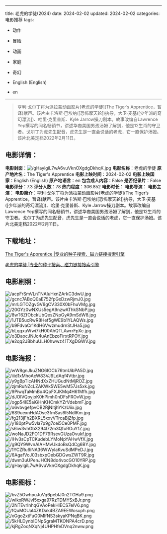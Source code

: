 
---
title: 老虎的学徒(2024)
date: 2024-02-02
updated: 2024-02-02
categories: 电影推荐
tags:
- 动作
- 冒险
- 动画
- 家庭
- 奇幻

- English (English)
- en
---


> 亨利·戈尔丁将为派拉蒙动画影片[老虎的学徒](The Tiger’s Apprentice，暂译)献声。该片由卡洛斯·巴埃纳([恐怖摩天轮])执导，大卫·麦基([少年派的奇幻漂流])、哈里·克里普斯、Kyle Jarrow操刀剧本。故事改编自Lawrence Yep撰写的同名畅销书，讲述华裔美国男孩汤姆了解到，他是12生肖的守卫者。戈尔丁为虎先生配音，虎先生是一直会说话的老虎，它一直保护汤姆。该片北美定档2022年2月11日。

## **电影详情**：

**电影封面**：<img src="https://image.tmdb.org/t/p/w200/gHaylgiL7wA6vuVknOXgdgDkhqK.jpg" alt="/gHaylgiL7wA6vuVknOXgdgDkhqK.jpg" title="/gHaylgiL7wA6vuVknOXgdgDkhqK.jpg">
**电影名称**：老虎的学徒
**原产地片名**：The Tiger's Apprentice
**电影上映时间**：2024-02-02
**电影上映国家**：English (English)
**原产地语言**：en
**包含成人内容**：False
**是否纪录片**：False
**电影评分**：7.3
**评分人数**：78
**热门程度**：306.852
**电影时长**：
**电影导演**：
**电影主演**：
**电影简介**：亨利·戈尔丁将为派拉蒙动画影片[老虎的学徒](The Tiger’s Apprentice，暂译)献声。该片由卡洛斯·巴埃纳([恐怖摩天轮])执导，大卫·麦基([少年派的奇幻漂流])、哈里·克里普斯、Kyle Jarrow操刀剧本。故事改编自Lawrence Yep撰写的同名畅销书，讲述华裔美国男孩汤姆了解到，他是12生肖的守卫者。戈尔丁为虎先生配音，虎先生是一直会说话的老虎，它一直保护汤姆。该片北美定档2022年2月11日。

## **下载地址**：
[The Tiger's Apprentice |专业的种子搜索、磁力链接搜索引擎](https://movie.amd794.com:2083/?search=The%20Tiger%27s%20Apprentice&ordering=&mode=match_phrase&page_size=10&page=1)

[老虎的学徒 |专业的种子搜索、磁力链接搜索引擎](https://movie.amd794.com:2083/?search=%E8%80%81%E8%99%8E%E7%9A%84%E5%AD%A6%E5%BE%92&ordering=&mode=match_phrase&page_size=10&page=1)
 

## **电影剧照**：
<img src="https://image.tmdb.org/t/p/original/acpFrSmVLnTNAIuHxnZArkC3dwU.jpg" alt="/acpFrSmVLnTNAIuHxnZArkC3dwU.jpg" title="/acpFrSmVLnTNAIuHxnZArkC3dwU.jpg"><img src="https://image.tmdb.org/t/p/original/gcnc7ABoQ0aE752fpGxDzwRjmJ0.jpg" alt="/gcnc7ABoQ0aE752fpGxDzwRjmJ0.jpg" title="/gcnc7ABoQ0aE752fpGxDzwRjmJ0.jpg"><img src="https://image.tmdb.org/t/p/original/mrLGTOZgvGV6gCV330X0bFhuVMg.jpg" alt="/mrLGTOZgvGV6gCV330X0bFhuVMg.jpg" title="/mrLGTOZgvGV6gCV330X0bFhuVMg.jpg"><img src="https://image.tmdb.org/t/p/original/20GYz0wNXUs5egA9nzwAThkSNbP.jpg" alt="/20GYz0wNXUs5egA9nzwAThkSNbP.jpg" title="/20GYz0wNXUs5egA9nzwAThkSNbP.jpg"><img src="https://image.tmdb.org/t/p/original/8wT6ZfObckUbQesZNpGyA9mSdW8.jpg" alt="/8wT6ZfObckUbQesZNpGyA9mSdW8.jpg" title="/8wT6ZfObckUbQesZNpGyA9mSdW8.jpg"><img src="https://image.tmdb.org/t/p/original/1JTB5ucRwR8Hef5gWE9b1YLAQWs.jpg" alt="/1JTB5ucRwR8Hef5gWE9b1YLAQWs.jpg" title="/1JTB5ucRwR8Hef5gWE9b1YLAQWs.jpg"><img src="https://image.tmdb.org/t/p/original/b9FdvaCr1KdH6VwzmudrnStJHa5.jpg" alt="/b9FdvaCr1KdH6VwzmudrnStJHa5.jpg" title="/b9FdvaCr1KdH6VwzmudrnStJHa5.jpg"><img src="https://image.tmdb.org/t/p/original/bLqqxuWwi7kH00AhQTLAwrrFpXc.jpg" alt="/bLqqxuWwi7kH00AhQTLAwrrFpXc.jpg" title="/bLqqxuWwi7kH00AhQTLAwrrFpXc.jpg"><img src="https://image.tmdb.org/t/p/original/o3DaocJNJc4uAnEbzoFirxtRPOY.jpg" alt="/o3DaocJNJc4uAnEbzoFirxtRPOY.jpg" title="/o3DaocJNJc4uAnEbzoFirxtRPOY.jpg"><img src="https://image.tmdb.org/t/p/original/e2qq2JBbhuULH0hwwz41TXgDGWV.jpg" alt="/e2qq2JBbhuULH0hwwz41TXgDGWV.jpg" title="/e2qq2JBbhuULH0hwwz41TXgDGWV.jpg">

## **电影海报**：
<img src="https://image.tmdb.org/t/p/original/wW8gnJkuZNG6IOCb76tmUibPA5D.jpg" alt="/wW8gnJkuZNG6IOCb76tmUibPA5D.jpg" title="/wW8gnJkuZNG6IOCb76tmUibPA5D.jpg"><img src="https://image.tmdb.org/t/p/original/iiid1xMhoAcW83VJ9LdAqf4Vtbr.jpg" alt="/iiid1xMhoAcW83VJ9LdAqf4Vtbr.jpg" title="/iiid1xMhoAcW83VJ9LdAqf4Vtbr.jpg"><img src="https://image.tmdb.org/t/p/original/y9gBpTicAHNdXxZHUGudNtMjROZ.jpg" alt="/y9gBpTicAHNdXxZHUGudNtMjROZ.jpg" title="/y9gBpTicAHNdXxZHUGudNtMjROZ.jpg"><img src="https://image.tmdb.org/t/p/original/zjmRuNZcLZAKWk5WE5wM57Js5xk.jpg" alt="/zjmRuNZcLZAKWk5WE5wM57Js5xk.jpg" title="/zjmRuNZcLZAKWk5WE5wM57Js5xk.jpg"><img src="https://image.tmdb.org/t/p/original/9PiwqTaMmBo4QpFXJKMq4H61Mfh.jpg" alt="/9PiwqTaMmBo4QpFXJKMq4H61Mfh.jpg" title="/9PiwqTaMmBo4QpFXJKMq4H61Mfh.jpg"><img src="https://image.tmdb.org/t/p/original/dJOIVQoyjoK0hPlmh0nDFsFROvW.jpg" alt="/dJOIVQoyjoK0hPlmh0nDFsFROvW.jpg" title="/dJOIVQoyjoK0hPlmh0nDFsFROvW.jpg"><img src="https://image.tmdb.org/t/p/original/ogp54IE5aiGHnKHCmkYZrVdebmF.jpg" alt="/ogp54IE5aiGHnKHCmkYZrVdebmF.jpg" title="/ogp54IE5aiGHnKHCmkYZrVdebmF.jpg"><img src="https://image.tmdb.org/t/p/original/o6vbvgefpvOB2RjNItjhYKzUiix.jpg" alt="/o6vbvgefpvOB2RjNItjhYKzUiix.jpg" title="/o6vbvgefpvOB2RjNItjhYKzUiix.jpg"><img src="https://image.tmdb.org/t/p/original/6S9uexnHdAOse3fmSas6l5NdIKm.jpg" alt="/6S9uexnHdAOse3fmSas6l5NdIKm.jpg" title="/6S9uexnHdAOse3fmSas6l5NdIKm.jpg"><img src="https://image.tmdb.org/t/p/original/fg213jFh2BXRL5xxvVTrcaBjZfp.jpg" alt="/fg213jFh2BXRL5xxvVTrcaBjZfp.jpg" title="/fg213jFh2BXRL5xxvVTrcaBjZfp.jpg"><img src="https://image.tmdb.org/t/p/original/y180ptPw5vla7p9g7cei5Ce0PMF.jpg" alt="/y180ptPw5vla7p9g7cei5Ce0PMF.jpg" title="/y180ptPw5vla7p9g7cei5Ce0PMF.jpg"><img src="https://image.tmdb.org/t/p/original/s6iw3vhGbX294l72m3QfuROuY1Z.jpg" alt="/s6iw3vhGbX294l72m3QfuROuY1Z.jpg" title="/s6iw3vhGbX294l72m3QfuROuY1Z.jpg"><img src="https://image.tmdb.org/t/p/original/woNaJD2FO1DF79RsevGUzaOvukf.jpg" alt="/woNaJD2FO1DF79RsevGUzaOvukf.jpg" title="/woNaJD2FO1DF79RsevGUzaOvukf.jpg"><img src="https://image.tmdb.org/t/p/original/lHv3sCpTCKudebLYMoNpYAHwVfX.jpg" alt="/lHv3sCpTCKudebLYMoNpYAHwVfX.jpg" title="/lHv3sCpTCKudebLYMoNpYAHwVfX.jpg"><img src="https://image.tmdb.org/t/p/original/g9QY9WvnAIAHMvUkdoBsQdCg6BY.jpg" alt="/g9QY9WvnAIAHMvUkdoBsQdCg6BY.jpg" title="/g9QY9WvnAIAHMvUkdoBsQdCg6BY.jpg"><img src="https://image.tmdb.org/t/p/original/1YCZRu6iNA36WWylaKvuSdMPeDJ.jpg" alt="/1YCZRu6iNA36WWylaKvuSdMPeDJ.jpg" title="/1YCZRu6iNA36WWylaKvuSdMPeDJ.jpg"><img src="https://image.tmdb.org/t/p/original/6AgafVcJ03sbxpOebGDGwsZWT9R.jpg" alt="/6AgafVcJ03sbxpOebGDGwsZWT9R.jpg" title="/6AgafVcJ03sbxpOebGDGwsZWT9R.jpg"><img src="https://image.tmdb.org/t/p/original/dwm3uUPenJHCN8do4vocGO10YRP.jpg" alt="/dwm3uUPenJHCN8do4vocGO10YRP.jpg" title="/dwm3uUPenJHCN8do4vocGO10YRP.jpg"><img src="https://image.tmdb.org/t/p/original/gHaylgiL7wA6vuVknOXgdgDkhqK.jpg" alt="/gHaylgiL7wA6vuVknOXgdgDkhqK.jpg" title="/gHaylgiL7wA6vuVknOXgdgDkhqK.jpg">

## **电影图标**：
<img src="https://image.tmdb.org/t/p/original/bvZ5OwhpuJuVq6pebIJ0n2TGHa9.png" alt="/bvZ5OwhpuJuVq6pebIJ0n2TGHa9.png" title="/bvZ5OwhpuJuVq6pebIJ0n2TGHa9.png"><img src="https://image.tmdb.org/t/p/original/wIkxRWJvI5xxga97RzTDMYSxBJr.png" alt="/wIkxRWJvI5xxga97RzTDMYSxBJr.png" title="/wIkxRWJvI5xxga97RzTDMYSxBJr.png"><img src="https://image.tmdb.org/t/p/original/2NTEvrInhqGVAoPekHlECS7elV6.png" alt="/2NTEvrInhqGVAoPekHlECS7elV6.png" title="/2NTEvrInhqGVAoPekHlECS7elV6.png"><img src="https://image.tmdb.org/t/p/original/fQuMOUal4ZKDak4BZA9EEWosuph.png" alt="/fQuMOUal4ZKDak4BZA9EEWosuph.png" title="/fQuMOUal4ZKDak4BZA9EEWosuph.png"><img src="https://image.tmdb.org/t/p/original/xGgo2xtFuG0MlfNS3skyaKPNqBK.png" alt="/xGgo2xtFuG0MlfNS3skyaKPNqBK.png" title="/xGgo2xtFuG0MlfNS3skyaKPNqBK.png"><img src="https://image.tmdb.org/t/p/original/5kHLDynbIDNpSgraMTKONPA4crD.png" alt="/5kHLDynbIDNpSgraMTKONPA4crD.png" title="/5kHLDynbIDNpSgraMTKONPA4crD.png"><img src="https://image.tmdb.org/t/p/original/kjRgZoqNXqNj4UHPHfeDVnq2nww.png" alt="/kjRgZoqNXqNj4UHPHfeDVnq2nww.png" title="/kjRgZoqNXqNj4UHPHfeDVnq2nww.png">
